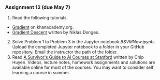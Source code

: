 ### Assignment 12 (due May 7)
1. Read the following tutorials.
-  [Gradient](https://www.khanacademy.org/math/multivariable-calculus/multivariable-derivatives/partial-derivative-and-gradient-articles/a/the-gradient) on khanacademy.org.
-  [Gradient Descent](https://towardsdatascience.com/gradient-descent-in-a-nutshell-eaf8c18212f0) written by Niklas Donges.
2. Solve Problem 1 to Problem 3 in the Jupyter notebook *BSVMNew.ipynb*. Upload the completed Jupyter notebook to a folder in your GitHub repository. Email the instructor the path of the folder.  
3. Read [A Survivor's Guide to AI Courses at Stanford](https://huyenchip.com/2018/03/30/guide-to-Artificial-Intelligence-Stanford.html) written by Chip Huyen. Videos, lecture notes, homework assignments and solutions are available online for most of the courses. You may want to consider self learning a course in summer. 